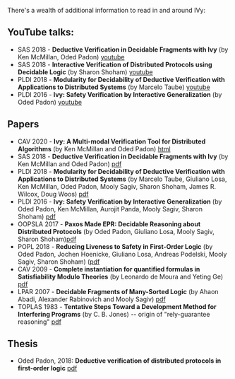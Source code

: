 There's a wealth of additional information to read in and around IVy:


## YouTube talks:

  - SAS 2018 - **Deductive Verification in Decidable Fragments with Ivy** (by Ken McMillan, Oded Padon) [youtube](https://www.youtube.com/watch?v=CE1mcjqea0A)
  - SAS 2018 - **Interactive Verification of Distributed Protocols using Decidable Logic** (by Sharon Shoham) [youtube](https://www.youtube.com/watch?v=jGnP5CkMwO0)
  - PLDI 2018 - **Modularity for Decidability of Deductive Verification with Applications to Distributed Systems** (by Marcelo Taube) [youtube](https://www.youtube.com/watch?v=5AmuUP8xAhg)
  - PLDI 2016 - **Ivy: Safety Verification by Interactive Generalization** (by Oded Padon) [youtube](https://www.youtube.com/watch?v=s2Jvd_KLY20)

## Papers
  - CAV 2020 - **Ivy: A Multi-modal Verification Tool for Distributed Algorithms** (by Ken McMillan and Oded Padon) [html](https://link.springer.com/chapter/10.1007/978-3-030-53291-8_12)
  - SAS 2018 - **Deductive Verification in Decidable Fragments with Ivy** (by Ken McMillan and Oded Padon) [pdf](http://mcmil.net/pubs/SAS18.pdf)
  - PLDI 2018 - **Modularity for Decidability of Deductive Verification with Applications to Distributed Systems** (by Marcelo Taube, Giuliano Losa, Ken McMillan, Oded Padon, Mooly Sagiv, Sharon Shoham, James R. Wilcox, Doug Woos) [pdf](https://dl.acm.org/doi/pdf/10.1145/3192366.3192414)
  - PLDI 2016 - **Ivy: Safety Verification by Interactive Generalization** (by Oded Padon, Ken McMillan, Aurojit Panda, Mooly Sagiv, Sharon Shoham) [pdf](https://www.cs.tau.ac.il/~odedp/ivy.pdf)
  - OOPSLA 2017 - **Paxos Made EPR: Decidable Reasoning about Distributed Protocols** (by Oded Padon, Giuliano Losa, Mooly Sagiv, Sharon Shoham)[pdf](https://theory.stanford.edu/~padon/paxos-made-epr-oopsla17.pdf)
  - POPL 2018 - **Reducing Liveness to Safety in First-Order Logic** (by Oded Padon, Jochen Hoenicke, Giuliano Losa, Andreas Podelski, Mooly Sagiv, Sharon Shoham) ([pdf](https://dl.acm.org/doi/pdf/10.1145/3158114)
  - CAV 2009 - **Complete instantiation for quantified formulas in Satisfiability Modulo Theories** (by Leonardo de Moura and Yeting Ge) [pdf](http://leodemoura.github.io/files/citr09.pdf)
  - LPAR 2007 - **Decidable Fragments of Many-Sorted Logic** (by Ahaon Abadi, Alexander Rabinovich and Mooly Sagiv) [pdf](http://www.cs.tau.ac.il/~msagiv/lpar07.pdf)
  - TOPLAS 1983 - **Tentative Steps Toward a Development Method for Interfering Programs** (by C. B. Jones) -- origin of "rely-guarantee reasoning" [pdf](http://staff.ustc.edu.cn/~xyfeng/reading/p596-jones-RG.pdf)

## Thesis

  - Oded Padon, 2018: **Deductive verification of distributed protocols in first-order logic** [pdf](https://www.cs.tau.ac.il/~odedp/oded_padon_phd_thesis.pdf)
